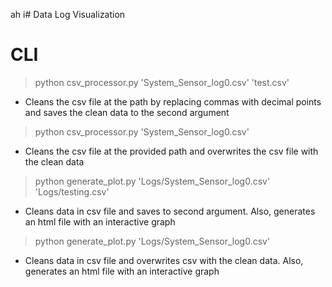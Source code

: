 ah i# Data Log Visualization

# CLI
> python csv_processor.py 'System_Sensor_log0.csv' 'test.csv'
- Cleans the csv file at the path by replacing commas with decimal points and saves the clean data to the second argument

> python csv_processor.py 'System_Sensor_log0.csv'
- Cleans the csv file at the provided path and overwrites the csv file with the clean data

> python generate_plot.py 'Logs/System_Sensor_log0.csv' 'Logs/testing.csv'
- Cleans data in csv file and saves to second argument. Also, generates an html file with an interactive graph

> python generate_plot.py 'Logs/System_Sensor_log0.csv' 
- Cleans data in csv file and overwrites csv with the clean data. Also, generates an html file with an interactive graph
